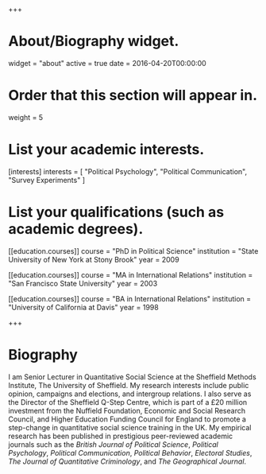 +++
# About/Biography widget.
widget = "about"
active = true
date = 2016-04-20T00:00:00

# Order that this section will appear in.
weight = 5

# List your academic interests.
[interests]
  interests = [
    "Political Psychology",
    "Political Communication",
    "Survey Experiments"
  ]

# List your qualifications (such as academic degrees).
[[education.courses]]
  course = "PhD in Political Science"
  institution = "State University of New York at Stony Brook"
  year = 2009

[[education.courses]]
  course = "MA in International Relations"
  institution = "San Francisco State University"
  year = 2003

[[education.courses]]
  course = "BA in International Relations"
  institution = "University of California at Davis"
  year = 1998
 
+++

# Biography

I am Senior Lecturer in Quantitative Social Science at the Sheffield Methods Institute, The University of Sheffield. My research interests include public opinion, campaigns and elections, and intergroup relations. I also serve as the Director of the Sheffield Q-Step Centre, which is part of a £20 million investment from the Nuffield Foundation, Economic and Social Research Council, and Higher Education Funding Council for England to promote a step-change in quantitative social science training in the UK. My empirical research has been published in prestigious peer-reviewed academic journals such as the *British Journal of Political Science*, *Political Psychology*, *Political Communication*, *Political Behavior*, *Electoral Studies*, *The Journal of Quantitative Criminology*, and *The Geographical Journal*.

